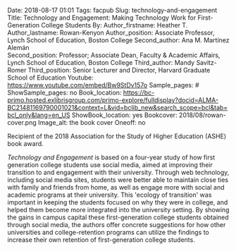 Date: 2018-08-17 01:01
Tags: facpub
Slug: technology-and-engagement
Title: Technology and Engagement: Making Technology Work for First-Generation College Students
By:
Author_firstname: Heather T.
Author_lastname: Rowan-Kenyon
Author_position: Associate Professor, Lynch School of Education, Boston College
Second_author: Ana M. Martínez Alemán  
Second_position: Professor; Associate Dean, Faculty & Academic Affairs, Lynch School of Education, Boston College
Third_author: Mandy Savitz-Romer
Third_position: Senior Lecturer and Director, Harvard Graduate School of Education
Youtube: https://www.youtube.com/embed/Bw9StDv157o
Sample_pages: #
ShowSample_pages: no
Book_location: https://bc-primo.hosted.exlibrisgroup.com/primo-explore/fulldisplay?docid=ALMA-BC21481169790001021&context=L&vid=bclib_new&search_scope=bcl&tab=bcl_only&lang=en_US
ShowBook_location: yes
Bookcover: 2018/08/rowan-cover.png
Image_alt: the book cover 
Oneoff: no

<p>Recipient of the 2018 Association for the Study of Higher Education (ASHE) book award.</p>

<em>Technology and Engagement</em> is based on a four-year study of how first generation college students use social media, aimed at improving their transition to and engagement with their university. Through web technology, including social media sites, students were better able to maintain close ties with family and friends from home, as well as engage more with social and academic programs at their university. This 'ecology of transition' was important in keeping the students focused on why they were in college, and helped them become more integrated into the university setting. By showing the gains in campus capital these first-generation college students obtained through social media, the authors offer concrete suggestions for how other universities and college-retention programs can utilize the findings to increase their own retention of first-generation college students.